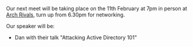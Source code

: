 Our next meet will be taking place on the 11th February at 7pm in person at [Arch Rivals](https://g.page/Archpub), turn up from 6.30pm for networking.

Our speaker will be:

*  Dan with their talk "Attacking Active Directory 101"
